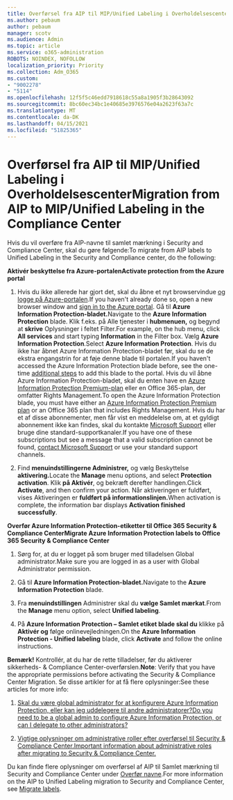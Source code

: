 ```yaml
---
title: Overførsel fra AIP til MIP/Unified Labeling i Overholdelsescenter
ms.author: pebaum
author: pebaum
manager: scotv
ms.audience: Admin
ms.topic: article
ms.service: o365-administration
ROBOTS: NOINDEX, NOFOLLOW
localization_priority: Priority
ms.collection: Adm_O365
ms.custom:
- "9002278"
- "5114"
ms.openlocfilehash: 12f5f5c46edd7918618c55a8a1905f3b28643092
ms.sourcegitcommit: 8bc60ec34bc1e40685e3976576e04a2623f63a7c
ms.translationtype: MT
ms.contentlocale: da-DK
ms.lasthandoff: 04/15/2021
ms.locfileid: "51825365"
---
```

# <a name="migration-from-aip-to-mipunified-labeling-in-the-compliance-center"></a><span data-ttu-id="93227-102">Overførsel fra AIP til MIP/Unified Labeling i Overholdelsescenter</span><span class="sxs-lookup"><span data-stu-id="93227-102">Migration from AIP to MIP/Unified Labeling in the Compliance Center</span></span>

<span data-ttu-id="93227-103">Hvis du vil overføre fra AIP-navne til samlet mærkning i Security and Compliance Center, skal du gøre følgende:</span><span class="sxs-lookup"><span data-stu-id="93227-103">To migrate from AIP labels to Unified Labeling in the Security and Compliance center, do the following:</span></span>

<span data-ttu-id="93227-104">**Aktivér beskyttelse fra Azure-portalen**</span><span class="sxs-lookup"><span data-stu-id="93227-104">**Activate protection from the Azure portal**</span></span>

1. <span data-ttu-id="93227-105">Hvis du ikke allerede har gjort det, skal du åbne et nyt browservindue [og logge på Azure-portalen](https://docs.microsoft.com/azure/information-protection/deploy-use/configure-policy#signing-in-to-the-azure-portal).</span><span class="sxs-lookup"><span data-stu-id="93227-105">If you haven't already done so, open a new browser window and [sign in to the Azure portal](https://docs.microsoft.com/azure/information-protection/deploy-use/configure-policy#signing-in-to-the-azure-portal).</span></span> <span data-ttu-id="93227-106">Gå til **Azure Information Protection-bladet.**</span><span class="sxs-lookup"><span data-stu-id="93227-106">Navigate to the **Azure Information Protection** blade.</span></span> <span data-ttu-id="93227-107">Klik f.eks. på Alle tjenester i **hubmenuen,** og begynd at **skrive** Oplysninger i feltet Filter.</span><span class="sxs-lookup"><span data-stu-id="93227-107">For example, on the hub menu, click **All services** and start typing **Information** in the Filter box.</span></span> <span data-ttu-id="93227-108">Vælg **Azure Information Protection**.</span><span class="sxs-lookup"><span data-stu-id="93227-108">Select **Azure Information Protection**.</span></span> <span data-ttu-id="93227-109">Hvis du ikke har åbnet Azure Information Protection-bladet [](https://docs.microsoft.com/azure/information-protection/deploy-use/configure-policy#to-access-the-azure-information-protection-blade-for-the-first-time) før, skal du se de ekstra engangstrin for at føje denne blade til portalen.</span><span class="sxs-lookup"><span data-stu-id="93227-109">If you haven't accessed the Azure Information Protection blade before, see the one-time [additional steps](https://docs.microsoft.com/azure/information-protection/deploy-use/configure-policy#to-access-the-azure-information-protection-blade-for-the-first-time) to add this blade to the portal.</span></span> <span data-ttu-id="93227-110">Hvis du vil åbne Azure Information Protection-bladet, skal du enten have en [Azure Information Protection Premium-plan](https://www.microsoft.com/cloud-platform/azure-information-protection-pricing) eller en Office 365-plan, der omfatter Rights Management.</span><span class="sxs-lookup"><span data-stu-id="93227-110">To open the Azure Information Protection blade, you must have either an [Azure Information Protection Premium plan](https://www.microsoft.com/cloud-platform/azure-information-protection-pricing) or an Office 365 plan that includes Rights Management.</span></span> <span data-ttu-id="93227-111">Hvis du har et af disse abonnementer, men får vist en meddelelse om, at et gyldigt abonnement ikke kan findes, skal du kontakte [Microsoft Support](https://docs.microsoft.com/azure/information-protection/get-started/information-support#to-contact-microsoft-support) eller bruge dine standard-supportkanaler.</span><span class="sxs-lookup"><span data-stu-id="93227-111">If you have one of these subscriptions but see a message that a valid subscription cannot be found, [contact Microsoft Support](https://docs.microsoft.com/azure/information-protection/get-started/information-support#to-contact-microsoft-support) or use your standard support channels.</span></span>

2. <span data-ttu-id="93227-112">Find **menuindstillingerne Administrer,** og vælg Beskyttelse **aktivering.**</span><span class="sxs-lookup"><span data-stu-id="93227-112">Locate the **Manage** menu options, and select **Protection activation**.</span></span> <span data-ttu-id="93227-113">Klik **på Aktivér**, og bekræft derefter handlingen.</span><span class="sxs-lookup"><span data-stu-id="93227-113">Click **Activate**, and then confirm your action.</span></span> <span data-ttu-id="93227-114">Når aktiveringen er fuldført, vises Aktiveringen er **fuldført på informationslinjen.**</span><span class="sxs-lookup"><span data-stu-id="93227-114">When activation is complete, the information bar displays **Activation finished successfully**.</span></span>

<span data-ttu-id="93227-115">**Overfør Azure Information Protection-etiketter til Office 365 Security & Compliance Center**</span><span class="sxs-lookup"><span data-stu-id="93227-115">**Migrate Azure Information Protection labels to Office 365 Security & Compliance Center**</span></span>

1. <span data-ttu-id="93227-116">Sørg for, at du er logget på som bruger med tilladelsen Global administrator.</span><span class="sxs-lookup"><span data-stu-id="93227-116">Make sure you are logged in as a user with Global Administrator permission.</span></span>

2. <span data-ttu-id="93227-117">Gå til **Azure Information Protection-bladet.**</span><span class="sxs-lookup"><span data-stu-id="93227-117">Navigate to the **Azure Information Protection** blade.</span></span>

3. <span data-ttu-id="93227-118">Fra **menuindstillingen** Administrer skal du **vælge Samlet mærkat**.</span><span class="sxs-lookup"><span data-stu-id="93227-118">From the **Manage** menu option, select **Unified labeling**.</span></span>

4. <span data-ttu-id="93227-119">På **Azure Information Protection – Samlet etiket blade skal du** klikke på **Aktivér og** følge onlinevejledningen.</span><span class="sxs-lookup"><span data-stu-id="93227-119">On the **Azure Information Protection - Unified labeling** blade, click **Activate** and follow the online instructions.</span></span>

<span data-ttu-id="93227-120">**Bemærk!** Kontrollér, at du har de rette tilladelser, før du aktiverer sikkerheds- & Compliance Center-overførslen.</span><span class="sxs-lookup"><span data-stu-id="93227-120">**Note**: Verify that you have the appropriate permissions before activating the Security & Compliance Center Migration.</span></span> <span data-ttu-id="93227-121">Se disse artikler for at få flere oplysninger:</span><span class="sxs-lookup"><span data-stu-id="93227-121">See these articles for more info:</span></span>

1. [<span data-ttu-id="93227-122">Skal du være global administrator for at konfigurere Azure Information Protection, eller kan jeg uddelegere til andre administratorer?</span><span class="sxs-lookup"><span data-stu-id="93227-122">Do you need to be a global admin to configure Azure Information Protection, or can I delegate to other administrators?</span></span>](https://docs.microsoft.com/azure/information-protection/faqs#do-you-need-to-be-a-global-admin-to-configure-azure-information-protection-or-can-i-delegate-to-other-administrators)

2. [<span data-ttu-id="93227-123">Vigtige oplysninger om administrative roller efter overførsel til Security & Compliance Center.</span><span class="sxs-lookup"><span data-stu-id="93227-123">Important information about administrative roles after migrating to Security & Compliance Center.</span></span>](https://docs.microsoft.com/azure/information-protection/configure-policy-migrate-labels#important-information-about-administrative-roles)

<span data-ttu-id="93227-124">Du kan finde flere oplysninger om overførsel af AIP til Samlet mærkning til Security and Compliance Center under [Overfør navne](https://docs.microsoft.com/azure/information-protection/configure-policy-migrate-labels).</span><span class="sxs-lookup"><span data-stu-id="93227-124">For more information on the AIP to Unified Labeling migration to Security and Compliance Center, see [Migrate labels](https://docs.microsoft.com/azure/information-protection/configure-policy-migrate-labels).</span></span>
